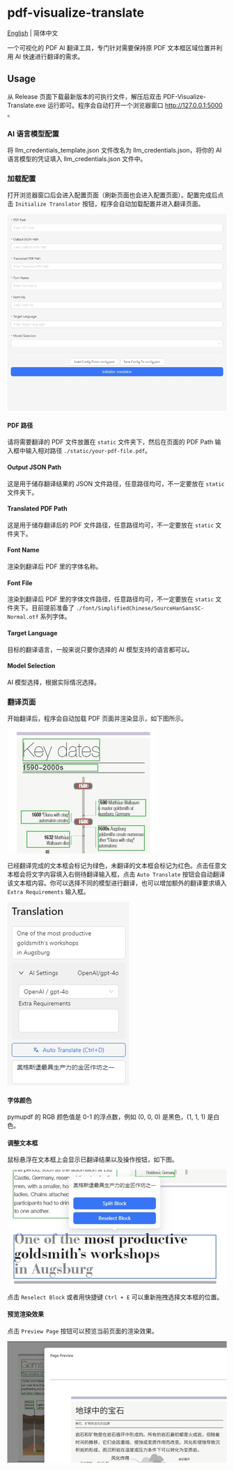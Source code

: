 # pdf-visualize-translate

[English](README.md) | 简体中文

一个可视化的 PDF AI 翻译工具，专门针对需要保持原 PDF 文本框区域位置并利用 AI 快速进行翻译的需求。

## Usage

从 Release 页面下载最新版本的可执行文件，解压后双击 PDF-Visualize-Translate.exe 运行即可。程序会自动打开一个浏览器窗口 http://127.0.0.1:5000 。

### AI 语言模型配置
将 llm_credentials_template.json 文件改名为 llm_credentials.json，将你的 AI 语言模型的凭证填入 llm_credentials.json 文件中。
 
### 加载配置
打开浏览器窗口后会进入配置页面（刷新页面也会进入配置页面）。配置完成后点击 `Initialize Translator` 按钮，程序会自动加载配置并进入翻译页面。

![config](./resource/images/config.jpg)

#### PDF 路径
请将需要翻译的 PDF 文件放置在 `static` 文件夹下，然后在页面的 PDF Path 输入框中输入相对路径 `./static/your-pdf-file.pdf`。

#### Output JSON Path
这是用于储存翻译结果的 JSON 文件路径，任意路径均可，不一定要放在 `static` 文件夹下。

#### Translated PDF Path
这是用于储存翻译后的 PDF 文件路径，任意路径均可，不一定要放在 `static` 文件夹下。

#### Font Name
渲染到翻译后 PDF 里的字体名称。

#### Font File
渲染到翻译后 PDF 里的字体文件路径，任意路径均可，不一定要放在 `static` 文件夹下。目前提前准备了 `./font/SimplifiedChinese/SourceHanSansSC-Normal.otf` 系列字体。

#### Target Language
目标的翻译语言，一般来说只要你选择的 AI 模型支持的语言都可以。

#### Model Selection
AI 模型选择，根据实际情况选择。


### 翻译页面

开始翻译后，程序会自动加载 PDF 页面并渲染显示，如下图所示。

![blocks](./resource/images/blocks.jpg)

已经翻译完成的文本框会标记为绿色，未翻译的文本框会标记为红色。点击任意文本框会将文字内容填入右侧待翻译输入框，点击 `Auto Translate` 按钮会自动翻译该文本框内容。你可以选择不同的模型进行翻译，也可以增加额外的翻译要求填入 `Extra Requirements` 输入框。

![translate-settings](./resource/images/translate-settings.jpg)

#### 字体颜色
pymupdf 的 RGB 颜色值是 0-1 的浮点数，例如 (0, 0, 0) 是黑色，(1, 1, 1) 是白色。

#### 调整文本框
鼠标悬浮在文本框上会显示已翻译结果以及操作按钮，如下图。

![block-actions](./resource/images/block-actions.jpg)

点击 `Reselect Block` 或者用快捷键 `Ctrl + E` 可以重新拖拽选择文本框的位置。


#### 预览渲染效果
点击 `Preview Page` 按钮可以预览当前页面的渲染效果。

![translations](./resource/images/translations.jpg)